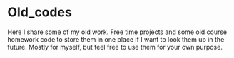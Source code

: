 # Old_codes
Here I share some of my old work. 
Free time projects and some old course homework code to store them in one place if I want to look them up in the future. 
Mostly for myself, but feel free to use them for your own purpose.

